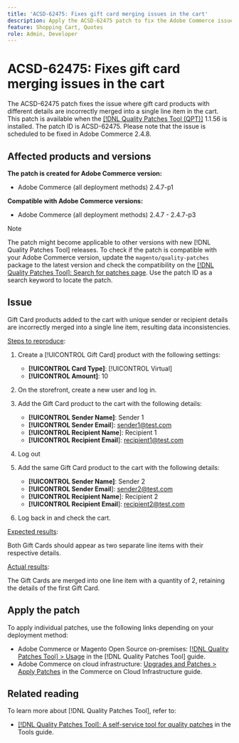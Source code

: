 ```yaml
---
title: 'ACSD-62475: Fixes gift card merging issues in the cart'
description: Apply the ACSD-62475 patch to fix the Adobe Commerce issue where gift card products with different details are incorrectly merged into a single line item in the cart. 
feature: Shopping Cart, Quotes
role: Admin, Developer
---
```

# ACSD-62475: Fixes gift card merging issues in the cart

The ACSD-62475 patch fixes the issue where gift card products with different details are incorrectly merged into a single line item in the cart. This patch is available when the [[!DNL Quality Patches Tool (QPT)]](/help/tools/quality-patches-tool/quality-patches-tool-to-self-serve-quality-patches.md) 1.1.56 is installed. The patch ID is ACSD-62475. Please note that the issue is scheduled to be fixed in Adobe Commerce 2.4.8.

## Affected products and versions

**The patch is created for Adobe Commerce version:**

* Adobe Commerce (all deployment methods) 2.4.7-p1

**Compatible with Adobe Commerce versions:**

* Adobe Commerce (all deployment methods) 2.4.7 - 2.4.7-p3

>[!NOTE]
>
>The patch might become applicable to other versions with new [!DNL Quality Patches Tool] releases. To check if the patch is compatible with your Adobe Commerce version, update the `magento/quality-patches` package to the latest version and check the compatibility on the [[!DNL Quality Patches Tool]: Search for patches page](https://experienceleague.adobe.com/tools/commerce-quality-patches/index.html). Use the patch ID as a search keyword to locate the patch.

## Issue

Gift Card products added to the cart with unique sender or recipient details are incorrectly merged into a single line item, resulting data inconsistencies.

<u>Steps to reproduce</u>:

1. Create a [!UICONTROL Gift Card] product with the following settings:
    * **[!UICONTROL Card Type]**: [!UICONTROL Virtual]
    * **[!UICONTROL Amount]**: 10

1. On the storefront, create a new user and log in.

1. Add the Gift Card product to the cart with the following details:
   * **[!UICONTROL Sender Name]**: Sender 1
   * **[!UICONTROL Sender Email**]: sender1@test.com
   * **[!UICONTROL Recipient Name**]: Recipient 1
   * **[!UICONTROL Recipient Email**]: recipient1@test.com


1. Log out

1. Add the same Gift Card product to the cart with the following details:
   * **[!UICONTROL Sender Name]**: Sender 2
   * **[!UICONTROL Sender Email**]: sender2@test.com
   * **[!UICONTROL Recipient Name**]: Recipient 2
   * **[!UICONTROL Recipient Email**]: recipient2@test.com

1. Log back in and check the cart.

<u>Expected results</u>:

Both Gift Cards should appear as two separate line items with their respective details.

<u>Actual results</u>:

The Gift Cards are merged into one line item with a quantity of 2, retaining the details of the first Gift Card.

## Apply the patch

To apply individual patches, use the following links depending on your deployment method:

* Adobe Commerce or Magento Open Source on-premises: [[!DNL Quality Patches Tool] > Usage](/help/tools/quality-patches-tool/usage.md) in the [!DNL Quality Patches Tool] guide.
* Adobe Commerce on cloud infrastructure: [Upgrades and Patches > Apply Patches](https://experienceleague.adobe.com/docs/commerce-cloud-service/user-guide/develop/upgrade/apply-patches.html) in the Commerce on Cloud Infrastructure guide.

## Related reading

To learn more about [!DNL Quality Patches Tool], refer to:

* [[!DNL Quality Patches Tool]: A self-service tool for quality patches](/help/tools/quality-patches-tool/quality-patches-tool-to-self-serve-quality-patches.md) in the Tools guide.
